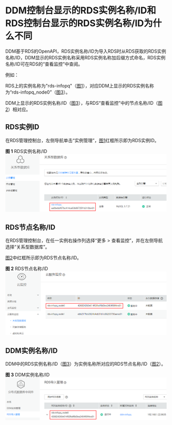 # DDM控制台显示的RDS实例名称/ID和RDS控制台显示的RDS实例名称/ID为什么不同<a name="ddm_04_0024"></a>

DDM基于RDS的OpenAPI，RDS实例名称/ID为导入RDS时从RDS获取的RDS实例名称/ID，DDM显示的RDS实例名称采用RDS实例名称加后缀方式命名，RDS实例名称/ID可在RDS的“查看监控”中查阅。

例如：

RDS上的实例名称为"rds-infopq"（[图1](#fig374412437449)），对应DDM上显示的RDS实例名称为“rds-infopq\_node0”（[图3](#fig0641132618474)）。

DDM上显示的RDS实例名称/ID（[图3](#fig0641132618474)），与RDS“查看监控”中的节点名称/ID（[图2](#fig16941907468)）相对应。

## RDS实例ID<a name="section11527133223217"></a>

在RDS管理控制台，左侧导航单击“实例管理”，[图1](#fig374412437449)红框所示即为RDS实例ID。

**图 1**  RDS实例名称/ID<a name="fig374412437449"></a>  
![](figures/RDS实例名称-ID.png "RDS实例名称-ID")

## RDS节点名称/ID<a name="section1692053653217"></a>

在RDS管理控制台，在任一实例右操作列选择“更多 \> 查看监控”，并在左侧导航选择“关系型数据库”。

[图2](#fig16941907468)中红框所示即为RDS节点名称/ID。

**图 2**  RDS节点名称/ID<a name="fig16941907468"></a>  
![](figures/RDS节点名称-ID.png "RDS节点名称-ID")

## DDM实例名称/ID<a name="section254554116327"></a>

DDM中的RDS实例名称/ID（[图3](#fig0641132618474)）为实例名称所对应的RDS节点名称/ID（[图2](#fig16941907468)）。

**图 3**  DDM实例名称/ID<a name="fig0641132618474"></a>  
![](figures/DDM实例名称-ID.png "DDM实例名称-ID")

